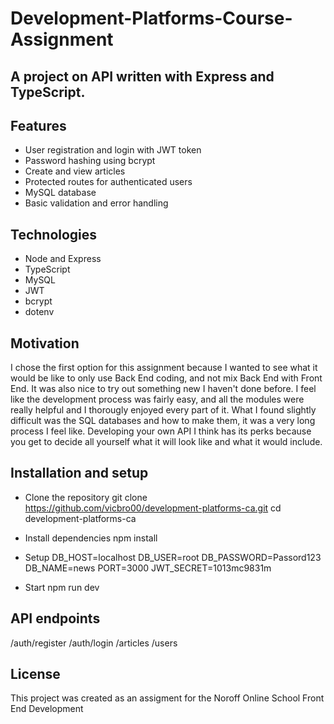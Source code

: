 # Development-Platforms-Course-Assignment

## A project on API written with Express and TypeScript.

## Features
- User registration and login with JWT token
- Password hashing using bcrypt
- Create and view articles
- Protected routes for authenticated users
- MySQL database
- Basic validation and error handling

## Technologies
- Node and Express
- TypeScript
- MySQL
- JWT
- bcrypt
- dotenv

## Motivation
I chose the first option for this assignment because I wanted to see what it would be like to only use Back End coding, and not mix Back End with Front End. It was also nice to try out something new I haven't done before.
I feel like the development process was fairly easy, and all the modules were really helpful and I thorougly enjoyed every part of it.
What I found slightly difficult was the SQL databases and how to make them, it was a very long process I feel like.
Developing your own API I think has its perks because you get to decide all yourself what it will look like and what it would include.

## Installation and setup
- Clone the repository
git clone https://github.com/vicbro00/development-platforms-ca.git
cd development-platforms-ca

- Install dependencies
npm install

- Setup
DB_HOST=localhost
DB_USER=root
DB_PASSWORD=Passord123
DB_NAME=news
PORT=3000
JWT_SECRET=1013mc9831m

- Start
npm run dev

## API endpoints
/auth/register
/auth/login
/articles
/users

## License
This project was created as an assigment for the Noroff Online School Front End Development